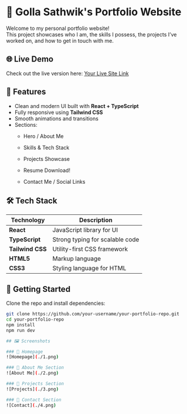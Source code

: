 # 💼 Golla Sathwik's Portfolio Website

Welcome to my personal portfolio website!  
This project showcases who I am, the skills I possess, the projects I’ve worked on, and how to get in touch with me.

## 🌐 Live Demo

Check out the live version here: [Your Live Site Link](https://your-portfolio-link.com)

## 📂 Features

- Clean and modern UI built with **React + TypeScript**
- Fully responsive using **Tailwind CSS**
- Smooth animations and transitions
- Sections:
  - Hero / About Me
  - Skills & Tech Stack
  - Projects Showcase
  - Resume Download!

  - Contact Me / Social Links

## 🛠️ Tech Stack

| Technology      | Description                          |
|-----------------|--------------------------------------|
| **React**       | JavaScript library for UI            |
| **TypeScript**  | Strong typing for scalable code      |
| **Tailwind CSS**| Utility-first CSS framework          |
| **HTML5**       | Markup language                      |
| **CSS3**        | Styling language for HTML            |

## 🚀 Getting Started

Clone the repo and install dependencies:

```bash
git clone https://github.com/your-username/your-portfolio-repo.git
cd your-portfolio-repo
npm install
npm run dev

## 🖼️ Screenshots

### 🔹 Homepage
![Homepage](./1.png)

### 🔹 About Me Section
![About Me](./2.png)

### 🔹 Projects Section
![Projects](./3.png)

### 🔹 Contact Section
![Contact](./4.png)
